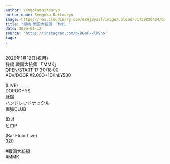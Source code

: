 ```yaml
---
author: sengokudaitouryo
author_name: Sengoku Daitouryo
image: https://res.cloudinary.com/ds9j0yzsf/image/upload/v1759820424/DOoF-xlk9no.jpg
title: "緑橋 戦国大統領 「MMK」"
date: 2026-01-12
source: 'https://instagram.com/p/DOoF-xlk9no'
tags:
- 
---
```

2026年1月12日(祝月)<br>
緑橋 戦国大統領 「MMK」<br>
OPEN/START 17:30/18:00<br>
ADV/DOOR ¥2.000+1Drink¥500

(LIVE)<br>
DOROCHYS<br>
縁魔<br>
ハンドレッドナックル<br>
爆弾CLUB

(DJ)<br>
ヒロP

(Bar Floor Live)<br>
320

#戦国大統領<br>
#MMK